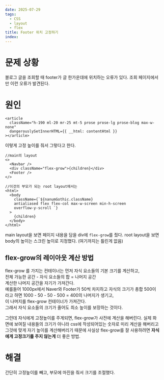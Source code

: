 ```yaml
---
date: 2025-07-29
tags:
  - CSS
  - layout
  - flex
title: Footer 위치 고정하기
index:
---
```

# 문제 상황

블로그 글을 조회할 때 footer가 글 한가운데에 위치하는 오류가 있다.
조회 페이지에서만 이런 오류가 발견된다.

# 원인
```tsx
<article
  className="h-190 ml-20 mr-25 mt-5 prose prose-lg prose-blog max-w-none"
  dangerouslySetInnerHTML={{ __html: contentHtml }}
></article>
```
이렇게 고정 높이를 줘서 그렇다고 한다.

```Tsx
//main의 layout
<>
  <Navbar />
  <div className="flex-grow">{children}</div>
  <Footer />
</>

//이것의 부모가 되는 root layout에서는
<html>
  <body
    className={`${nanumGothic.className} 
    antialiased flex flex-col max-w-screen min-h-screen
    overflow-y-scroll `}
  >
    {children}
  </body>
</html>
```
main layout을 보면 페이지 내용을 담을 div에 `flex-grow`를 줬다.
root layout을 보면 body의 높이는 스크린 높이로 지정했다. (여기까지는 틀린게 없음)

## flex-grow의 레이아웃 계산 방법
flex-grow 를 가지는 컨테이너는 먼저 자식 요소들의 기본 크기를 계산하고,  
전체 가능한 공간 - 자식 요소들의 합 = 나머지 공간  
계산한 나머지 공간을 자기가 가져간다.  
예를들어 1000px에서 Naver와 Footer가 50씩 차지하고 자식의 크기가 총합 500이라고 하면 1000 - 50 - 50 - 500 = 400의 나머지가 생기고,  
이 나머지를 flex-grow 컨테이너가 가져간다.  
그래서 자식 요소들의 크기가 줄어도 최소 높이를 보장하는 것이다.  
  
그런데 자식에게 고정높이를 주게되면, flex-grow가 사전에 계산을 해버린다. 실제 화면에 보여질 내용들의 크기가 아니라 css에 작성되어있는 숫자로 미리 계산을 해버리고 그것에 맞게 자기 높이를 계산해버리기 때문에 사실상 flex-grow를 잘 사용하려면 **자식에게 고정크기를 주지 않는게** 더 좋은 방법.

# 해결
간단히 고정높이를 빼고, 부모에 마진을 줘서 크기를 조절했다.